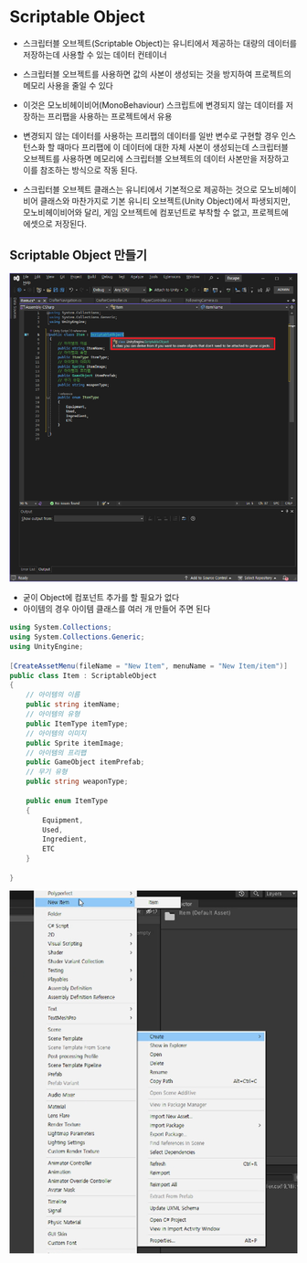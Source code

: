 # Scriptable Object

- 스크립터블 오브젝트(Scriptable Object)는 유니티에서 제공하는 대량의 데이터를 저장하는데 사용할 수 있는 데이터 컨테이너
- 스크립터블 오브젝트를 사용하면 값의 사본이 생성되는 것을 방지하여 프로젝트의 메모리 사용을 줄일 수 있다
- 이것은 모노비헤이비어(MonoBehaviour) 스크립트에 변경되지 않는 데이터를 저장하는 프리팹을 사용하는 프로젝트에서 유용
- 변경되지 않는 데이터를 사용하는 프리팹의 데이터를 일반 변수로 구현할 경우 인스턴스화 할 때마다 프리팹에 이 데이터에 대한 자체 사본이 생성되는데 스크립터블 오브젝트를 사용하면 메모리에 스크립터블 오브젝트의 데이터 사본만을 저장하고 이를 참조하는 방식으로 작동 된다.

- 스크립터블 오브젝트 클래스는 유니티에서 기본적으로 제공하는 것으로 모노비헤이비어 클래스와 마찬가지로 기본 유니티 오브젝트(Unity Object)에서 파생되지만, 모노비헤이비어와 달리, 게임 오브젝트에 컴포넌트로 부착할 수 없고, 프로젝트에 에셋으로 저장된다.

## Scriptable Object 만들기

![Alt text](<Images/Scriptable Object 1.png>)

- 굳이 Object에 컴포넌트 추가를 할 필요가 없다
- 아이템의 경우 아이템 클래스를 여러 개 만들어 주면 된다

```C#
using System.Collections;
using System.Collections.Generic;
using UnityEngine;

[CreateAssetMenu(fileName = "New Item", menuName = "New Item/item")]
public class Item : ScriptableObject
{
    // 아이템의 이름
    public string itemName;
    // 아이템의 유형
    public ItemType itemType;
    // 아이템의 이미지
    public Sprite itemImage;
    // 아이템의 프리팹
    public GameObject itemPrefab;
    // 무기 유형
    public string weaponType;

    public enum ItemType
    {
        Equipment,
        Used,
        Ingredient,
        ETC
    }

}
```

![Alt text](<Images/Scriptable Object 2.PNG>)